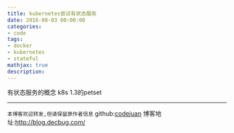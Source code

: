 ```yaml
---
title: kubernetes尝试有状态服务
date: 2016-08-03 00:00:00
categories:
- code
tags: 
- docker
- kubernetes
- stateful
mathjax: true
description: 
---
```


有状态服务的概念
k8s 1.3的petset
<!--more-->




----------------------------

`本博客欢迎转发,但请保留原作者信息`
github:[codejuan](https://github.com/CodeJuan)
博客地址:http://blog.decbug.com/



